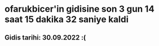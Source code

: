 # ofarukbicer'in gidisine son 3 gun 14 saat 15 dakika 32 saniye kaldi

## Gidis tarihi: 30.09.2022 :(